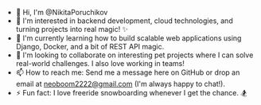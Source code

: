 - 👋 Hi, I'm @NikitaPoruchikov
- 👀 I'm interested in backend development, cloud technologies, and turning projects into real magic! ✨
- 🌱 I'm currently learning how to build scalable web applications using Django, Docker, and a bit of REST API magic.
- 🚀 I'm looking to collaborate on interesting pet projects where I can solve real-world challenges. I also love working in teams!
- 📫 How to reach me: Send me a message here on GitHub or drop an email at neoboom2222@gmail.com (I'm always happy to chat!).
- ⚡ Fun fact: I love freeride snowboarding whenever I get the chance. 🏂
